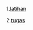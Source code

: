 1.[latihan](https://github.com/Nurimamasbait/tekn-cloud-computing/blob/c2e198f3440e1c7386891d03d97ba0cdf04c83ec/minggu-08/latihan.md)

2.[tugas](https://github.com/Nurimamasbait/tekn-cloud-computing/blob/de49b92e43bb878ef75ea156e322c2cdcad36130/minggu-08/tugas.md)
